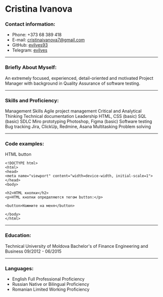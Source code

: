 <!-- Заголовки -->

# Cristina Ivanova

### Contact information:

- Phone: +373 68 389 418
- E-mail: cristinaivanova7@gmail.com
- GitHub: [evilves93](https://github.com/evilves93)
- Telegram: [evilves](https://t.me/evilves)
<hr>

### Briefly About Myself:
  An extremely focused, experienced, detail-oriented and motivated Project Manager with background in Quality Assurance of software testing.

<hr>

### Skills and Proficiency:
Management Skills 
Agile project management
Critical and Analytical Thinking 
Technical documentation
Leadership 
HTML, CSS (basic)
SQL (basic) 
SDLC
Miro prototyping 
Photoshop, Figma (basic)
Software testing 
Bug tracking
Jira, ClickUp, Redmine, Asana 
Multitasking
Problem solving
<hr>


### Code examples:

HTML button

```
<!DOCTYPE html>
<html>
<head>
<meta name="viewport" content="width=device-width, initial-scale=1">
</head>
<body>

<h2>HTML кнопки</h2>
<p>HTML кнопки определяются тегом button:</p>

<button>Нажмите на меня</button>

</body>
</html>
```

<hr>

### Education:

Technical University of Moldova
Bachelor's of Finance Engineering and Business
09/2012 - 06/2015

<hr>

### Languages:
- English
  Full Professional Proficiency
- Russian 
  Native or Bilingual Proficiency
- Romanian
  Limited Working Proficiency
